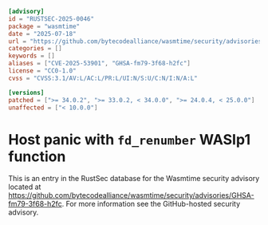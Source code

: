 ```toml
[advisory]
id = "RUSTSEC-2025-0046"
package = "wasmtime"
date = "2025-07-18"
url = "https://github.com/bytecodealliance/wasmtime/security/advisories/GHSA-fm79-3f68-h2fc"
categories = []
keywords = []
aliases = ["CVE-2025-53901", "GHSA-fm79-3f68-h2fc"]
license = "CC0-1.0"
cvss = "CVSS:3.1/AV:L/AC:L/PR:L/UI:N/S:U/C:N/I:N/A:L"

[versions]
patched = [">= 34.0.2", ">= 33.0.2, < 34.0.0", ">= 24.0.4, < 25.0.0"]
unaffected = ["< 10.0.0"]
```

# Host panic with `fd_renumber` WASIp1 function

This is an entry in the RustSec database for the Wasmtime security advisory
located at
https://github.com/bytecodealliance/wasmtime/security/advisories/GHSA-fm79-3f68-h2fc.
For more information see the GitHub-hosted security advisory.
